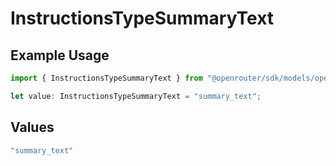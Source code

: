 # InstructionsTypeSummaryText

## Example Usage

```typescript
import { InstructionsTypeSummaryText } from "@openrouter/sdk/models/operations";

let value: InstructionsTypeSummaryText = "summary_text";
```

## Values

```typescript
"summary_text"
```